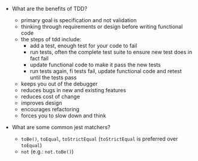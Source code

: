 - What are the benefits of TDD?
  - primary goal is specification and not validation
  - thinking through requirements or design before writing functional code
  - the steps of tdd include:
    - add a test, enough test for your code to fail
    - run tests, often the complete test suite to ensure new test does in fact fail
    - update functional code to make it pass the new tests
    - run tests again, fi tests fail, update functional code and retest until the tests pass
  - keeps you out of the debugger
  - reduces bugs in new and existing features
  - reduces cost of change
  - improves design
  - encourages refactoring
  - forces you to slow down and think

- What are some common jest matchers?
  - `toBe()`, `toEqual`, `toStrictEqual` (`toStrictEqual` is preferred over `toEqual`)
  - `not` (e.g.: `not.toBe()`)
